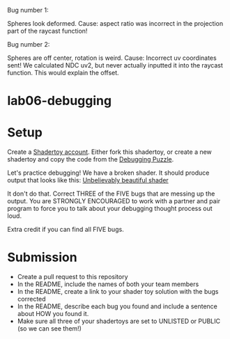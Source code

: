 Bug number 1:

Spheres look deformed. Cause: aspect ratio was incorrect in the projection part of the raycast function!

Bug number 2:

Spheres are off center, rotation is weird. Cause: Incorrect uv coordinates sent! We calculated NDC uv2, but never actually inputted it into the raycast function. This would explain the offset.

# lab06-debugging

# Setup 

Create a [Shadertoy account](https://www.shadertoy.com/). Either fork this shadertoy, or create a new shadertoy and copy the code from the [Debugging Puzzle](https://www.shadertoy.com/view/flGfRc).

Let's practice debugging! We have a broken shader. It should produce output that looks like this:
[Unbelievably beautiful shader](https://user-images.githubusercontent.com/1758825/200729570-8e10a37a-345d-4aff-8eff-6baf54a32a40.webm)

It don't do that. Correct THREE of the FIVE bugs that are messing up the output. You are STRONGLY ENCOURAGED to work with a partner and pair program to force you to talk about your debugging thought process out loud.

Extra credit if you can find all FIVE bugs.

# Submission
- Create a pull request to this repository
- In the README, include the names of both your team members
- In the README, create a link to your shader toy solution with the bugs corrected
- In the README, describe each bug you found and include a sentence about HOW you found it.
- Make sure all three of your shadertoys are set to UNLISTED or PUBLIC (so we can see them!)
